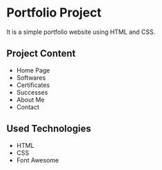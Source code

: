 <h1>Portfolio Project</h1>
<p>It is a simple portfolio website using HTML and CSS.</p>

<h2>Project Content</h2>

<ul>
  <li>Home Page</li>
  <li>Softwares</li>
  <li>Certificates</li>
  <li>Successes</li>
  <li>About Me</li>
  <li>Contact</li>
</ul>

<h2>Used Technologies</h2>

<ul>
  <li>HTML</li>
  <li>CSS</li>
  <li>Font Awesome</li>
</ul>
